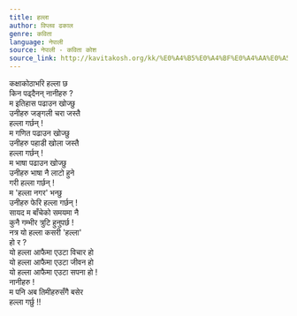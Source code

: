 ```yaml
---
title: हल्ला
author: विप्लव ढकाल
genre: कविता
language: नेपाली
source: नेपाली - कविता कोश
source_link: http://kavitakosh.org/kk/%E0%A4%B5%E0%A4%BF%E0%A4%AA%E0%A5%8D%E0%A4%B2%E0%A4%B5_%E0%A4%A2%E0%A4%95%E0%A4%BE%E0%A4%B2
---
```


कक्षाकोठाभरि हल्ला छ  
किन पढ्दैनन् नानीहरु ?  
म इतिहास पढाउन खोज्छु  
उनीहरु जङ्गली चरा जस्तै  
हल्ला गर्छन् !  
म गणित पढाउन खोज्छु  
उनीहरु पहाडी खोला जस्तै  
हल्ला गर्छन् !  
म भाषा पढाउन खोज्छु  
उनीहरु भाषा नै लाटो हुने  
गरी हल्ला गर्छन् !  
म 'हल्ला नगर' भन्छु  
उनीहरु फेरि हल्ला गर्छन् !  
सायद म बाँचेको समयमा नै  
कुनै गम्भीर त्रुटि हुनुपर्छ !  
नत्र यो हल्ला कसरी 'हल्ला'  
हो र ?  
यो हल्ला आफैमा एउटा विचार हो  
यो हल्ला आफैमा एउटा जीवन हो  
यो हल्ला आफैमा एउटा सपना हो !  
नानीहरु !  
म पनि अब तिमीहरुसँगै बसेर  
हल्ला गर्छु !!
